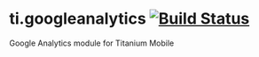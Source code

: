 # ti.googleanalytics [![Build Status](https://travis-ci.org/appcelerator-modules/ti.googleanalytics.svg?branch=master)](https://travis-ci.org/appcelerator-modules/ti.googleanalytics)

Google Analytics module for Titanium Mobile
